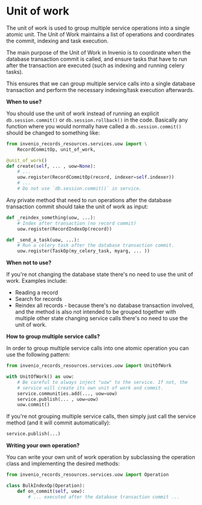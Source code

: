 # Unit of work

The unit of work is used to group multiple service operations into a single atomic unit. The Unit
of Work maintains a list of operations and coordinates the commit, indexing and
task execution.

The main purpose of the Unit of Work in Invenio is to coordinate when the database
transaction commit is called, and ensure tasks that have to run after the
transaction are executed (such as indexing and running celery tasks).

This ensures that we can group multiple service calls into a single database
transaction and perform the necessary indexing/task execution afterwards.

**When to use?**

You should use the unit of work instead of running an explicit
``db.session.commit()`` or ``db.session.rollback()`` in the code. Basically
any function where you would normally have called a ``db.session.commit()``
should be changed to something like:

```python
from invenio_records_resources.services.uow import \
    RecordCommitOp, unit_of_work,

@unit_of_work()
def create(self, ... , uow=None):
    # ...
    uow.register(RecordCommitOp(record, indexer=self.indexer))
    # ...
    # Do not use `db.session.commit()` in service.
```

Any private method that need to run operations after the database transaction
commit should take the unit of work as input:

```python
def _reindex_something(uow, ...):
    # Index after transaction (no record commit)
    uow.register(RecordIndexOp(record))

def _send_a_task(uow, ...):
    # Run a celery task after the database transaction commit.
    uow.register(TaskOp(my_celery_task, myarg, ... ))
```

**When not to use?**

If you're not changing the database state there's no need to use the unit of
work. Examples include:

- Reading a record
- Search for records
- Reindex all records - because there's no database transaction involved, and
  the method is also not intended to be grouped together with multiple other
  state changing service calls there's no need to use the unit of work.

**How to group multiple service calls?**

In order to group multiple service calls into one atomic operation you can use
the following pattern:

```python
from invenio_records_resources.services.uow import UnitOfWork

with UnitOfWork() as uow:
    # Be careful to always inject "uow" to the service. If not, the
    # service will create its own unit of work and commit.
    service.communities.add(..., uow=uow)
    service.publish(... , uow=uow)
    uow.commit()
```

If you're not grouping multiple service calls, then simply just call the
service method (and it will commit automatically):

```python
service.publish(...)
```

**Writing your own operation?**

You can write your own unit of work operation by subclassing the operation
class and implementing the desired methods:

```python
from invenio_records_resources.services.uow import Operation

class BulkIndexOp(Operation):
    def on_commit(self, uow):
        # ... executed after the database transaction commit ...
```
